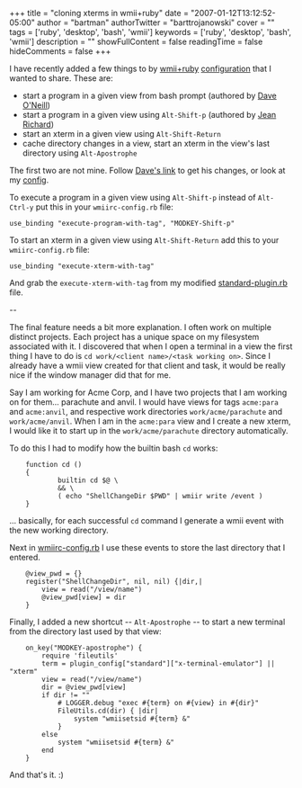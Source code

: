+++
title = "cloning xterms in wmii+ruby"
date = "2007-01-12T13:12:52-05:00"
author = "bartman"
authorTwitter = "barttrojanowski"
cover = ""
tags = ['ruby', 'desktop', 'bash', 'wmii']
keywords = ['ruby', 'desktop', 'bash', 'wmii']
description = ""
showFullContent = false
readingTime = false
hideComments = false
+++

I have recently added a few things to by [wmii+ruby](http://eigenclass.org/hiki.rb?wmii+ruby) [configuration](/~bart/conf/wmii-3/wmiirc-config.rb) that I wanted to share.  These are:

  * start a program in a given view from bash prompt (authored by [Dave O'Neill](http://www.dmo.ca/blog/20070111010218))
  * start a program in a given view using `Alt-Shift-p` (authored by [Jean Richard](http://geemoo.ca/))
  * start an xterm in a given view using `Alt-Shift-Return`
  * cache directory changes in a view, start an xterm in the view's last directory using `Alt-Apostrophe`

<!--more-->

The first two are not mine.  Follow [Dave's link](http://www.dmo.ca/blog/20070111010218) to get his changes, or 
look at my [config](/~bart/conf/wmii-3/wmiirc-config.rb).

To execute a program in a given view using `Alt-Shift-p` instead of `Alt-Ctrl-y` put this in your `wmiirc-config.rb` file:

    use_binding "execute-program-with-tag", "MODKEY-Shift-p"

To start an xterm in a given view using `Alt-Shift-Return` add this to your `wmiirc-config.rb` file:

    use_binding "execute-xterm-with-tag"

And grab the `execute-xterm-with-tag` from my modified [standard-plugin.rb](/~bart/conf/wmii-3/plugins/standard-plugin.rb) file.

--

The final feature needs a bit more explanation.  I often work on multiple distinct projects.  Each project has a unique space 
on my filesystem associated with it.  I discovered that when I open a terminal in a view the first thing I have to do is 
`cd work/<client name>/<task working on>`.  Since I already have a wmii view created for that client and task, it would be really
nice if the window manager did that for me.

Say I am working for Acme Corp, and I have two projects that I am working on for them... parachute and anvil.  I would have views
for tags `acme:para` and `acme:anvil`, and respective work directories `work/acme/parachute` and `work/acme/anvil`.  When I 
am in the `acme:para` view and I create a new xterm, I would like it to start up in the `work/acme/parachute` directory automatically.

To do this I had to modify how the builtin bash `cd` works:

        function cd () 
        { 
                builtin cd $@ \
                && \
                ( echo "ShellChangeDir $PWD" | wmiir write /event )
        }

... basically, for each successful `cd` command I generate a wmii event with the new working directory.

Next in [wmiirc-config.rb](/~bart/conf/wmii-3/wmiirc-config.rb) I use these events to store the last directory that I entered.

        @view_pwd = {}
        register("ShellChangeDir", nil, nil) {|dir,|
            view = read("/view/name")
            @view_pwd[view] = dir
        }

Finally, I added a new shortcut -- `Alt-Apostrophe` -- to start a new terminal from the directory last used by that view:

        on_key("MODKEY-apostrophe") {
            require 'fileutils'
            term = plugin_config["standard"]["x-terminal-emulator"] || "xterm"
            view = read("/view/name")
            dir = @view_pwd[view]
            if dir != ""
                # LOGGER.debug "exec #{term} on #{view} in #{dir}"
                FileUtils.cd(dir) { |dir|
                    system "wmiisetsid #{term} &"
                }
            else
                system "wmiisetsid #{term} &"
            end
        }

And that's it. :)